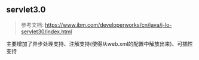 ## servlet3.0
> 参考文档: https://www.ibm.com/developerworks/cn/java/j-lo-servlet30/index.html

主要增加了异步处理支持、注解支持(使得从web.xml的配置中解放出来)、可插性支持
